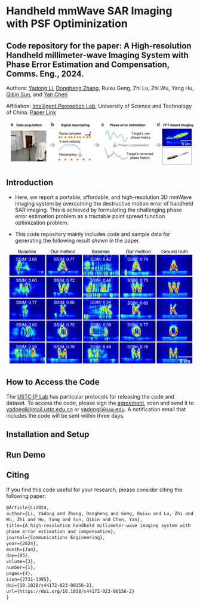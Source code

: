 # Handheld mmWave SAR Imaging with PSF Optiminization

## Code repository for the paper: A High-resolution Handheld millimeter-wave Imaging System with Phase Error Estimation and Compensation, Comms. Eng., 2024.

Authors: [Yadong Li](https://yadongli.com), [Dongheng Zhang](http://staff.ustc.edu.cn/~dongheng/), Ruixu Geng, Zhi Lu, Zhi Wu, Yang Hu, [Qibin Sun](https://ustc-ip-lab.github.io/authors/qibinsun/), and [Yan Chen](https://ustc-ip-lab.github.io/authors/yanchen/)

Affiliation: [Intelligent Perception Lab](https://ustc-ip-lab.github.io/), University of Science and Technology of China. [Paper Link](https://www.nature.com/articles/s44172-023-00156-2)

![System Overview](https://github.com/leeyadong/PSF-Handheld-SAR-Imaging/blob/9652f1c63327bcb66d3d40a90ea3d6ed4ac8ea6d/figures/overview_ce.jpg)

## Introduction

- Here, we report a portable, affordable, and high-resolution 3D mmWave imaging system by overcoming the destructive motion error of
handheld SAR imaging. This is achieved by formulating the challenging phase error
estimation problem as a tractable point spread function optimization problem. 

- This code repository mainly includes code and sample data for generating the following result shown in the paper.
  
<div align=center>
    <img src="https://github.com/leeyadong/PSF-Handheld-SAR-Imaging/blob/7a2f7b644c0e54b31dc67504a8a1c4e20813dc94/figures/results_ce.jpg" alt="results" width="600" />
</div>


## How to Access the Code

The [USTC IP Lab](https://ustc-ip-lab.github.io/) has particular protocols for releasing the code and dataset. To access the code, please sign the [agreement](datasetAgreement.pdf), scan and send it to yadongli@mail.ustc.edu.cn or yadongli@uw.edu. A notification email that includes the code will be sent within three days.

## Installation and Setup

## Run Demo

## Citing
If you find this code useful for your research, please consider citing the following paper:
```
@Article{Li2024,
author={Li, Yadong and Zhang, Dongheng and Geng, Ruixu and Lu, Zhi and Wu, Zhi and Hu, Yang and Sun, Qibin and Chen, Yan},
title={A high-resolution handheld millimeter-wave imaging system with phase error estimation and compensation},
journal={Communications Engineering},
year={2024},
month={Jan},
day={05},
volume={3},
number={1},
pages={4},
issn={2731-3395},
doi={10.1038/s44172-023-00156-2},
url={https://doi.org/10.1038/s44172-023-00156-2}
}
```


